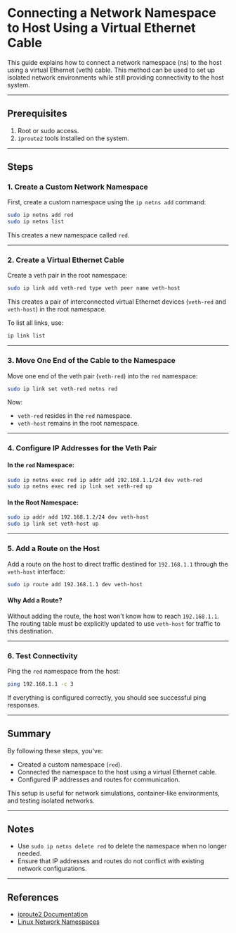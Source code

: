 # Connecting a Network Namespace to Host Using a Virtual Ethernet Cable

This guide explains how to connect a network namespace (ns) to the host using a virtual Ethernet (veth) cable. This method can be used to set up isolated network environments while still providing connectivity to the host system.

---

## Prerequisites
1. Root or sudo access.
2. `iproute2` tools installed on the system.

---

## Steps

### 1. Create a Custom Network Namespace

First, create a custom namespace using the `ip netns add` command:
```bash
sudo ip netns add red
sudo ip netns list
```
This creates a new namespace called `red`.

---

### 2. Create a Virtual Ethernet Cable

Create a veth pair in the root namespace:
```bash
sudo ip link add veth-red type veth peer name veth-host
```
This creates a pair of interconnected virtual Ethernet devices (`veth-red` and `veth-host`) in the root namespace.

To list all links, use:
```bash
ip link list
```

---

### 3. Move One End of the Cable to the Namespace

Move one end of the veth pair (`veth-red`) into the `red` namespace:
```bash
sudo ip link set veth-red netns red
```
Now:
- `veth-red` resides in the `red` namespace.
- `veth-host` remains in the root namespace.

---

### 4. Configure IP Addresses for the Veth Pair

#### In the `red` Namespace:
```bash
sudo ip netns exec red ip addr add 192.168.1.1/24 dev veth-red
sudo ip netns exec red ip link set veth-red up
```

#### In the Root Namespace:
```bash
sudo ip addr add 192.168.1.2/24 dev veth-host
sudo ip link set veth-host up
```

---

### 5. Add a Route on the Host

Add a route on the host to direct traffic destined for `192.168.1.1` through the `veth-host` interface:
```bash
sudo ip route add 192.168.1.1 dev veth-host
```

#### Why Add a Route?
Without adding the route, the host won't know how to reach `192.168.1.1`. The routing table must be explicitly updated to use `veth-host` for traffic to this destination.

---

### 6. Test Connectivity

Ping the `red` namespace from the host:
```bash
ping 192.168.1.1 -c 3
```

If everything is configured correctly, you should see successful ping responses.

---

## Summary
By following these steps, you've:
- Created a custom namespace (`red`).
- Connected the namespace to the host using a virtual Ethernet cable.
- Configured IP addresses and routes for communication.

This setup is useful for network simulations, container-like environments, and testing isolated networks.

---

## Notes
- Use `sudo ip netns delete red` to delete the namespace when no longer needed.
- Ensure that IP addresses and routes do not conflict with existing network configurations.

---

## References
- [iproute2 Documentation](https://man7.org/linux/man-pages/man8/ip.8.html)
- [Linux Network Namespaces](https://wiki.archlinux.org/title/Network_namespace)
